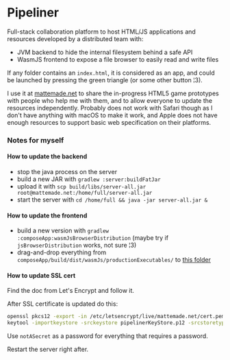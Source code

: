 # Pipeliner

Full-stack collaboration platform to host HTML/JS applications and resources developed by a distributed team with:
* JVM backend to hide the internal filesystem behind a safe API
* WasmJS frontend to expose a file browser to easily read and write files

If any folder contains an `index.html`, it is considered as an app, and could be launched by pressing the green triangle (or some other button ¦3).

I use it at [mattemade.net](https://mattemade.net) to share the in-progress HTML5 game prototypes with people who help me with them, and to
allow everyone to update the resources independently. Probably does not work with Safari though as I don't have anything with
macOS to make it work, and Apple does not have enough resources to support basic web specification on their platforms.

### Notes for myself

#### How to update the backend

* stop the java process on the server
* build a new JAR with `gradlew :server:buildFatJar`
* upload it with `scp build/libs/server-all.jar root@mattemade.net:/home/full/server-all.jar`
* start the server with `cd /home/full && java -jar server-all.jar &`

#### How to update the frontend

* build a new version with `gradlew :composeApp:wasmJsBrowserDistribution` (maybe try if `jsBrowserDistribution` works, not sure ¦3)
* drag-and-drop everything from `composeApp/build/dist/wasmJs/productionExecutables/` to [this folder](https://mattemade.net/?wasmJs/productionExecutable)

#### How to update SSL cert

Find the doc from Let's Encrypt and follow it.

After SSL certificate is updated do this:
```bash
openssl pkcs12 -export -in /etc/letsencrypt/live/mattemade.net/cert.pem -inkey /etc/letsencrypt/live/mattemade.net/privkey.pem -out pipelinerKeyStore.p12 -name "pipelinerAlias"
keytool -importkeystore -srckeystore pipelinerKeyStore.p12 -srcstoretype pkcs12 -destkeystore pipelinerKeyStore.jks
```
Use `notASecret` as a password for everything that requires a password.

Restart the server right after.